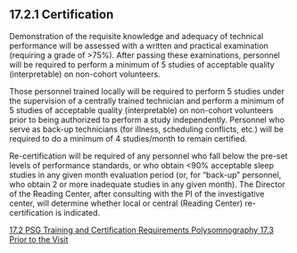 ## 17.2.1 Certification

Demonstration of the requisite knowledge and adequacy of technical performance will be assessed with a written and practical examination (requiring a grade of >75%). After passing these examinations, personnel will be required to perform a minimum of 5 studies of acceptable quality (interpretable) on non-cohort volunteers.

Those personnel trained locally will be required to perform 5 studies under the supervision of a centrally trained technician and perform a minimum of 5 studies of acceptable quality (interpretable) on non-cohort volunteers prior to being authorized to perform a study independently.
Personnel who serve as back-up technicians (for illness, scheduling conflicts, etc.) will be required to do a minimum of 4 studies/month to remain certified.

Re-certification will be required of any personnel who fall below the pre-set levels of performance standards, or who obtain <90% acceptable sleep studies in any given month evaluation period (or, for “back-up” personnel, who obtain 2 or more inadequate studies in any given month). The Director of the Reading Center, after consulting with the PI of the investigative center, will determine whether local or central (Reading Center) re-certification is indicated.


<div class="center">
<div class="btn-group">
  <a href=":pages_path:/manuals/polysomnography/17-02-00-psg-training-cert.md" class="btn btn-default">
    <span class="glyphicon glyphicon-chevron-left"></span>
    17.2 PSG Training and Certification Requirements
  </a>

  <a href=":pages_path:/manuals/polysomnography" class="btn btn-default">
    <span class="glyphicon glyphicon-chevron-up"></span>
    Polysomnography
  </a>

  <a href=":pages_path:/manuals/polysomnography/17-03-01-ppt-prep.md" class="btn btn-success">
    17.3 Prior to the Visit
    <span class="glyphicon glyphicon-chevron-right"></span>
  </a>
</div>
</div>
